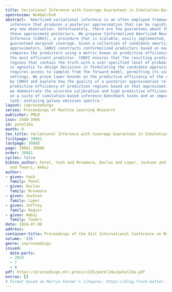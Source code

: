 ```yaml
---
title: Variational Inference with Coverage Guarantees in Simulation-Based Inference
openreview: Wn4QwCrDvH
abstract: 'Amortized variational inference is an often employed framework in simulation-based
  inference that produces a posterior approximation that can be rapidly computed given
  any new observation. Unfortunately, there are few guarantees about the quality of
  these approximate posteriors. We propose Conformalized Amortized Neural Variational
  Inference (CANVI), a procedure that is scalable, easily implemented, and provides
  guaranteed marginal coverage. Given a collection of candidate amortized posterior
  approximators, CANVI constructs conformalized predictors based on each candidate,
  compares the predictors using a metric known as predictive efficiency, and returns
  the most efficient predictor. CANVI ensures that the resulting predictor constructs
  regions that contain the truth with a user-specified level of probability. CANVI
  is agnostic to design decisions in formulating the candidate approximators and only
  requires access to samples from the forward model, permitting its use in likelihood-free
  settings. We prove lower bounds on the predictive efficiency of the regions produced
  by CANVI and explore how the quality of a posterior approximation relates to the
  predictive efficiency of prediction regions based on that approximation. Finally,
  we demonstrate the accurate calibration and high predictive efficiency of CANVI
  on a suite of simulation-based inference benchmark tasks and an important scientific
  task: analyzing galaxy emission spectra.'
layout: inproceedings
series: Proceedings of Machine Learning Research
publisher: PMLR
issn: 2640-3498
id: patel24a
month: 0
tex_title: Variational Inference with Coverage Guarantees in Simulation-Based Inference
firstpage: 39861
lastpage: 39888
page: 39861-39888
order: 39861
cycles: false
bibtex_author: Patel, Yash and Mcnamara, Declan and Loper, Jackson and Regier, Jeffrey
  and Tewari, Ambuj
author:
- given: Yash
  family: Patel
- given: Declan
  family: Mcnamara
- given: Jackson
  family: Loper
- given: Jeffrey
  family: Regier
- given: Ambuj
  family: Tewari
date: 2024-07-08
address:
container-title: Proceedings of the 41st International Conference on Machine Learning
volume: '235'
genre: inproceedings
issued:
  date-parts:
  - 2024
  - 7
  - 8
pdf: https://proceedings.mlr.press/v235/patel24a/patel24a.pdf
extras: []
# Format based on Martin Fenner's citeproc: https://blog.front-matter.io/posts/citeproc-yaml-for-bibliographies/
---
```

